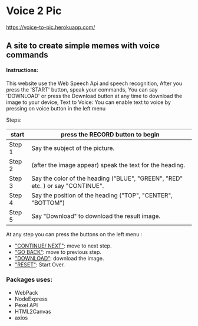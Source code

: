 # Voice 2 Pic

https://voice-to-pic.herokuapp.com/

## A site to create simple memes with voice commands
#### Instructions:
This website use the Web Speech Api and speech recognition,
After you press the 'START' button, speak your commands,
You can say 'DOWNLOAD' or press the Download button at any time to download the image to your device,
Text to Voice: You can enable text to voice by pressing on voice button in the left menu 

Steps:

| start  | press the RECORD button to begin                                                |
|--------|---------------------------------------------------------------------------------|
| Step 1 | Say the subject of the picture.                                                 |
| Step 2 | (after the image appear) speak the text for the heading.                        |
| Step 3 | Say the color of the heading ("BLUE", "GREEN", "RED" etc. ) or say "CONTINUE".  |
| Step 4 | Say the position of the heading ("TOP", "CENTER", "BOTTOM")                     |
| Step 5 | Say "Download" to download the result image.                                    |

At any step you can press the buttons on the left menu :
- <u> "CONTINUE/ NEXT"</u>: move to next step. 
- <u>"GO BACK"</u>: move to previous step. 
- <u>"DOWNLOAD"</u>: download the image.
- <u>"RESET"</u>: Start Over.

### Packages uses:
- WebPack
- NodeExpress
- Pexel API
- HTML2Canvas
- axios